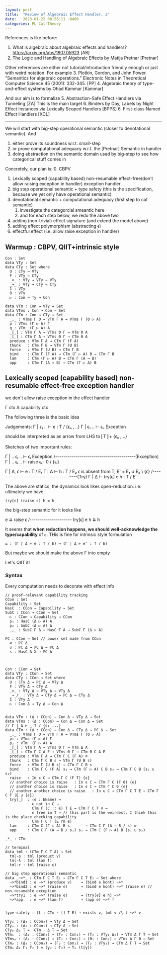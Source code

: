 ```yaml
---
layout: post
title:  "Review of Algebraic Effect Handler, 2"
date:   2023-01-22 00:56:11 -0400
categories: PL Cat-Theory
---
```

References is like before:
1. What is algebraic about algebraic effects and handlers? https://arxiv.org/abs/1807.05923 [AB]
2. The Logic and Handling of Algebraic Effects by Matija Pretnar [Pretnar]

Other references are either not tutorial/introduction friendly enough or just with weird notation. For example
3. Plotkin, Gordon, and John Power. "Semantics for algebraic operations." Electronic Notes in Theoretical Computer Science 45 (2001): 332-345. [PP]
4. Algebraic theory of type-and-effect systems by Ohad Kammar [Kammar]

And our aim is to formalize 
5. Abstraction-Safe Effect Handlers via Tunneling [ZA] This is the main target
6. Binders by Day, Labels by Night Effect Instances via Lexically Scoped Handlers [BPPS]
6. First-class Named Effect Handlers [XCL]
***

We will start with big-step operational semantic (closer to denotational semantic). 
And 
1. either prove its soundness w.r.t. small-step
2. or prove computational adequacy w.r.t. the [Pretnar] Semantic in handler
3. doing abstraction on the semantic domain used by big-step to see how categorical stuff comes in


Concretely, our plan is:
0. CBPV 
1. Lexically scoped (capability based) non-resumable effect-free(don't allow raising exception in handler) exception handler
2. big step operational semantic + type safety (this is the specification, because we yet only have operational semantic)
3. denotational semantic + computational adequacy (first step to cat semantic)
   1. investigate the categorcial smeantic here
   2. and for each step below, we redo the above two
4. adding (non-trivial) effect signature (and extend the model above)
5. adding effect polymorphism (abstracting ϵ)
6. effectful effect (i.e. allow raise exception in handler)

## Warmup : CBPV, QIIT+intrinsic style
```
Con : Set
data VTy : Set
data CTy : Set where
  U : CTy → VTy
  F : VTy → CTy
  _×_ : VTy → VTy → VTy
  _→_ : VTy → CTy → CTy
  1 : VTy
  0 : VTy
  ▷ : Con → Ty → Con

data VTm : Con → VTy → Set 
data VTms : Con → Con → Set
data CTm : Con → CTy → Set
  _,_ : VTms Γ Θ → VTm Γ A → VTms Γ (Θ ▷ A)
  p : VTms (Γ ▷ A) Γ
  q : VTm  (Γ ▷ A) A
  _[_] : VTm Γ A → VTms Θ Γ → VTm Θ A
  _[_] : CTm Γ A → VTms Θ Γ → CTm Θ A
  produce : VTm Γ A → CTm Γ (F A)
  thunk   : CTm Γ B → VTm Γ (U B)
  force   : VTm Γ (U B) → CTm Γ B
  bind    : CTm Γ (F A) → CTm (Γ ▷ A) B → CTm Γ B
  lam     : CTm (Γ ▷ A) B → CTm Γ (A → B)
  app     : CTm Γ (A → B) → CTm (Γ ▷ A) B
```
## Lexically scoped (capability based) non-resumable effect-free exception handler
we don't allow raise exception in the effect handler

Γ ctx
Δ capability ctx

The following three is the basic idea

Judgements:
Γ | ϵ₁ .. ⊢ e : T / {ϵₙ , ..}
Γ | ϵ₁ .. ⊢ ϵₙ Exception


should be interpreted as an arrow from LHS to〚T〛+ {ϵₙ , ..}

Sketches of two important rules:

  Γ | .. ϵᵢ .. ⊢ ϵᵢ Exception
/----------------------------------------(Exception)
  Γ | .. ϵᵢ .. ⊢ raise ϵᵢ : 0 / {ϵᵢ} 

  Γ | Δ, ϵ ⊢ e : T / E₁   Γ | Δ ⊢ h : T / E₂ 
  ϵ is absent from T; E' = E₁ ∪ E₂ \ {ϵ}
/----------------------------------------(Try)
  Γ | Δ ⊢ try[ϵ] e h : T / E'


The above are statics, the dynamics look likes open-reduction. i.e. ultimately we have

`try[ϵ] (raise ϵ) h ≡ h`

the big-step semantic for it looks like 

  e ⇊ raise ϵ
/---------------------
  try[ϵ] e h ⇊ h

It seems that **when reduction happens, we should well-acknowledge the type/capability** of `e`. 
THis is fine for intrinsic style formulation

`⇊ : (Γ | Δ ⊢ e : T / E) → (Γ | Δ ⊢ e' : T / E)`

But maybe we should make the above Γ into empty

Let's QIIT it!

### Syntax

Every computation needs to decorate with effect info
```
// proof-relevant capability tracking
CCon : Set
Capability : Set
HasC  : CCon → Capability → Set
SubC : CCon → CCon → Set
  ▷ : CCon → Capability → CCon
  p₁ : HasC (Δ ▷ A) A
  p₂ : SubC (Δ ▷ A) Δ
  _,_ : SubC Γ Δ → HasC Γ A → SubC Γ (Δ ▷ A)

ℙC : CCon → Set // power set made from CCon
  ∅ : ℙC Δ
  ∪ : ℙC Δ → ℙC Δ → ℙC Δ
  s : HasC Δ X → ℙC Δ 



Con : CCon → Set
data VTy : CCon → Set
data CTy : CCon → Set where
  U : CTy Δ → ℙC Δ → VTy Δ
  F : VTy Δ → CTy Δ
  _×_ : VTy Δ → VTy Δ → VTy Δ
  _→_/_ : VTy Δ → CTy Δ → ℙC Δ → CTy Δ
  1 : VTy Δ
  ▷ : Con Δ → Ty Δ → Con Δ


data VTm : (Δ : CCon) → Con Δ → VTy Δ → Set 
data VTms : (Δ : CCon) → Con Δ → Con Δ → Set
// Γ | Δ ⊢ _ T / {ϵ₁ ...}
data CTm : (Δ : CCon) → Con Δ → CTy Δ → ℙC Δ → Set
  _,_ : VTms Γ Θ → VTm Γ A → VTms Γ (Θ ▷ A)
  p₁ : VTms (Γ ▷ A) Γ
  p₂ : VTm  (Γ ▷ A) A
  _[_] : VTm Γ A → VTms Θ Γ → VTm Δ A
  _[_] : CTm Γ C A E → VTms Θ Γ → CTm Θ C A E
  produce : VTm Γ A → CTm Γ C (F A) ∅
  thunk   : CTm Γ C B s → VTm Γ (U B s)
  force   : VTm Γ (U B s) → CTm Γ C B s
  bind    : CTm Γ C (F A) s₁ → CTm (Γ ▷ A) C B s₂ → CTm Γ C B (s₁ ∪ s₂)
  raise   : In ϵ C → CTm Γ C (F T) {ϵ} 
  // another choice is raise   : In ϵ C → CTm Γ C (F 0) {ϵ} 
  // another choice is raise   : In ϵ C → CTm Γ C 0 {ϵ} 
  // another another choice is raise   : In ϵ C → CTm Γ C T E → CTm Γ C T (E ∪ {ϵ})
  try[_]  : (ϵ : EName) → 
            ϵ not in C →
            CTm Γ (C :: ϵ) T E → CTm Γ C T ∅ →
            ϵ free in T → // this part is the weirdest. I think this is the place checking capability
            CTm Γ C T (E rm ϵ)
  lam     : CTm C (Γ ▷ A) B s       → CTm C Γ (A → B / s) ∅
  app     : CTm C Γ (A → B / s₁) s₂ → CTm C (Γ ▷ A) B (s₁ ∪ s₂)

_*_ : CTm 

// terminal
data tml : (CTm Γ C T A) → Set 
  tml-p : tml (product v)
  tml-λ : tml (lam f)
  tml-r : tml (raise ϵ)

// big step operational semantic
data _~>*_ : CTm Γ C T E₁ → CTm Γ C T E₂ → Set where
  ~>*bind1 : e ~>* (produce v)    → (bind e kont) ~>* 
  ~>*bind2 : e ~>* (raise ϵ)      → (bind e kont) ~>* (raise ϵ) // non-resumable exception
  ~>*try1  : e ~>* (raise ϵ)      → (try[ϵ] e h) ~>* 
  ~>*app   : e ~>* (lam f)        → (app e) ~>* f


type-safety : (t : CTm ⋅ [] T E) → exists v, tml v /\ t ~>* v

VTyₚ : (Δ₂ : CCon₂) → VTy Δ → Set
CTyₚ : (Δ₂ : CCon₂) → CTy Δ → Set
CTyₚ Δ₂ T =  CTm ⋅ Δ T → Set 
VTmₚ  : (Δ₂ : CCon₂) → (Γ₂ : Con₂) → (T₂ : VTy₂ Δ₂) → VTm Δ Γ T → Set 
VTmsₚ : (Δ₂ : CCon₂) → (Γ₂ : Con₂) → (Θ₂ : Con₂) → VTms Δ Γ Θ → Set 
CTmₚ : (Δ₂ : CCon₂) → (Γ₂ : Con₂) → (T₂ : VTy₂) → CTm Δ Γ T → Set
CTmₚ Δ₂ Γ₂ T₂ t = (γ₂ : Γ₂) → Tₚ (t[γ])


```